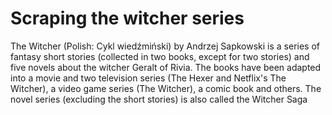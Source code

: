# Scraping the witcher series
The Witcher (Polish: Cykl wiedźmiński) by Andrzej Sapkowski is a series of fantasy short stories (collected in two books, except for two stories) and five novels about the witcher Geralt of Rivia. The books have been adapted into a movie and two television series (The Hexer and Netflix's The Witcher), a video game series (The Witcher), a comic book and others. The novel series (excluding the short stories) is also called the Witcher Saga

